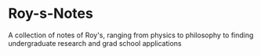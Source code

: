 # Roy-s-Notes
A collection of notes of Roy's, ranging from physics to philosophy to finding undergraduate research and grad school applications
